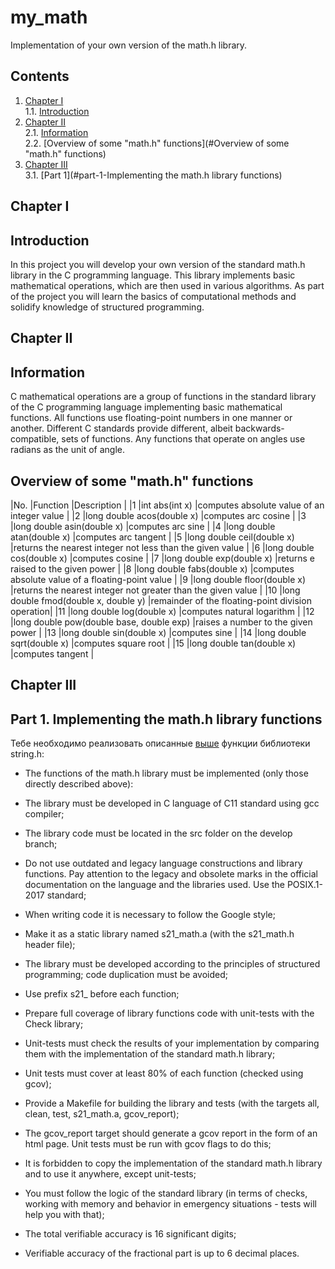 # my_math

Implementation of your own version of the math.h library.


## Contents
1. [Chapter I](#chapter-i) \
    1.1. [Introduction](#introduction)
2. [Chapter II](#chapter-ii) \
    2.1. [Information](#information)\
    2.2. [Overview of some "math.h" functions](#Overview of some "math.h" functions)
3. [Chapter III](#chapter-iii) \
    3.1. [Part 1](#part-1-Implementing the math.h library functions)  


## Chapter I

## Introduction

In this project you will develop your own version of the standard math.h library in the C programming language. This library implements basic mathematical operations, which are then used in various algorithms. As part of the project you will learn the basics of computational methods and solidify knowledge of structured programming.

## Chapter II

## Information

C mathematical operations are a group of functions in the standard library of the C programming language implementing basic mathematical functions. All functions use floating-point numbers in one manner or another. Different C standards provide different, albeit backwards-compatible, sets of functions. Any functions that operate on angles use radians as the unit of angle.

## Overview of some "math.h" functions
|No.	|Function	|Description	|
|1	|int abs(int x)	|computes absolute value of an integer value	|
|2	|long double acos(double x)	|computes arc cosine	|
|3	|long double asin(double x)	|computes arc sine	|
|4	|long double atan(double x)	|computes arc tangent	|
|5	|long double ceil(double x)	|returns the nearest integer not less than the given value	|
|6	|long double cos(double x)	|computes cosine	|
|7	|long double exp(double x)	|returns e raised to the given power	|
|8	|long double fabs(double x)	|computes absolute value of a floating-point value	|
|9	|long double floor(double x)	|returns the nearest integer not greater than the given value	|
|10	|long double fmod(double x, double y)	|remainder of the floating-point division operation|
|11	|long double log(double x)	|computes natural logarithm	|
|12	|long double pow(double base, double exp)	|raises a number to the given power	|
|13	|long double sin(double x)	|computes sine	|
|14	|long double sqrt(double x)	|computes square root	|
|15	|long double tan(double x)	|computes tangent	|


## Chapter III

## Part 1. Implementing the math.h library functions

Тебе необходимо реализовать описанные [выше](#stringh-функции) функции библиотеки string.h: 

- The functions of the math.h library must be implemented (only those directly described above):

- The library must be developed in C language of C11 standard using gcc compiler;
- The library code must be located in the src folder on the develop branch;
- Do not use outdated and legacy language constructions and library functions. Pay attention to the legacy and obsolete marks in the official documentation on the language and the libraries used. Use the POSIX.1-2017 standard;
- When writing code it is necessary to follow the Google style;
- Make it as a static library named s21_math.a (with the s21_math.h header file);
- The library must be developed according to the principles of structured programming; code duplication must be avoided;
- Use prefix s21_ before each function;
- Prepare full coverage of library functions code with unit-tests with the Check library;
- Unit-tests must check the results of your implementation by comparing them with the implementation of the standard math.h library;
- Unit tests must cover at least 80% of each function (checked using gcov);
- Provide a Makefile for building the library and tests (with the targets all, clean, test, s21_math.a, gcov_report);
- The gcov_report target should generate a gcov report in the form of an html page. Unit tests must be run with gcov flags to do this;
- It is forbidden to copy the implementation of the standard math.h library and to use it anywhere, except unit-tests;
- You must follow the logic of the standard library (in terms of checks, working with memory and behavior in emergency situations - tests will help you with that);
- The total verifiable accuracy is 16 significant digits;
- Verifiable accuracy of the fractional part is up to 6 decimal places.
